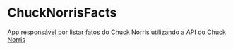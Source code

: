 # ChuckNorrisFacts
App responsável por listar fatos do Chuck Norris utilizando a API do [Chuck Norris](https://api.chucknorris.io/)
